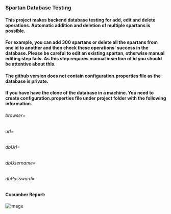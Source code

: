 ### Spartan Database Testing
#### This project makes backend database testing for add, edit and delete operations. Automatic addition and deletion of multiple spartans is possible. 

#### For example, you can add 300 spartans or delete all the spartans from one id to another and then check these operations' success in the database. Please be careful to edit an existing spartan, otherwise manual editing step fails. As this step requires manual insertion of id you should be attentive about this.

#### The github version does not contain configuration.properties file as the database is private. 
#### If you have have the clone of the database in a machine. You need to create configuration.properties file under project folder with the following information.

###### browser=
###### url=
###### dbUrl=
###### dbUsername=
###### dbPassword=
#### Cucumber Report:

![image](https://user-images.githubusercontent.com/61150565/156927928-da62ca36-d980-4769-b7c8-3ab8f16629af.png)

